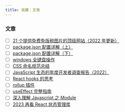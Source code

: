 ```yaml
---
title: 收藏｜文章
---
```


### 文章

- [ ] [21 个提供免费免版税图片的顶级网站（2022 年更新）](https://morethandigital.info/zh-hans/mianfei-mianbanshuidetupian-gedingjiwangzhan-niangengxin/)
- [ ] [package.json 配置详解（上）](https://juejin.cn/post/7027293182249402405)
- [ ] [package.json 配置详解（下）](https://juejin.cn/post/7027715934097801252)
- [ ] [windows 全键盘操作](https://www.cnblogs.com/tianshug/p/10890683.html)
- [ ] [CSS 命名规范总结](https://jiandanxinli.github.io/2016-08-11.html)
- [ ] [JavaScript 生态的年度开发者调查报告（2022）](https://stateofjs.com/zh-hans/)
- [ ] [React hooks 的思考](https://2019.wattenberger.com/blog/react-hooks)
- [ ] [rollup 插件](https://github.com/rollup/plugins)
- [ ] [useEffect 完整指南](https://overreacted.io/zh-hans/a-complete-guide-to-useeffect/)
- [ ] [深入理解 Javascript 之 Module](https://darjun.github.io/2018/12/20/javascript-module/)
- [ ] [2023 再看 React 状态管理库](https://juejin.cn/post/7195513281228898363#heading-28)

